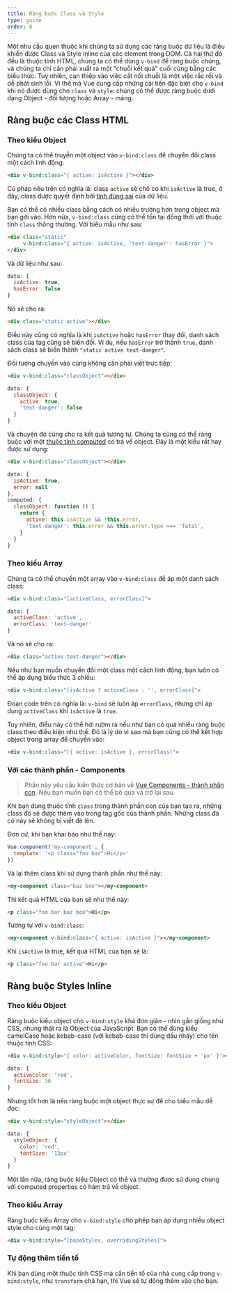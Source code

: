 ```yaml
---
title: Ràng buộc Class và Style 
type: guide
order: 6
---
```


Một nhu cầu quen thuộc khi chúng ta sử dụng các ràng buộc dữ liệu là điều khiển được Class và Style inline của các element trong DOM. Cả hai thứ đó đều là thuộc tính HTML, chúng ta có thể dùng `v-bind` để ràng buộc chúng, và chúng ta chỉ cần phải xuất ra một "chuỗi kết quả" cuối cùng bằng các biểu thức. Tuy nhiên, can thiệp vào việc cắt nối chuỗi là một việc rắc rối và dễ phát sinh lỗi. Vì thế mà Vue cung cấp những cải tiến đặc biệt cho `v-bind` khi nó được dùng cho `class` và `style`: chúng có thể được ràng buộc dưới dạng Object - đối tượng hoặc Array - mảng.


## Ràng buộc các Class HTML

### Theo kiểu Object

Chúng ta có thể truyền một object vào `v-bind:class` để chuyển đổi class một cách linh động:

``` html
<div v-bind:class="{ active: isActive }"></div>
```

Cú pháp nêu trên có nghĩa là: class `active` sẽ chỏ có khi `isActive` là true, ở đây, class được quyết định bởi [tính đúng sai](https://developer.mozilla.org/en-US/docs/Glossary/Truthy) của dữ liệu.

Bạn có thể có nhiều class bằng cách có nhiều trường hơn trong object mà bạn gởi vào. Hơn nữa, `v-bind:class` cũng có thể tồn tại đồng thời với thuộc tính `class` thông thường. Với biểu mẫu như sau:

``` html
<div class="static"
     v-bind:class="{ active: isActive, 'text-danger': hasError }">
</div>
```

Và dữ liệu như sau:

``` js
data: {
  isActive: true,
  hasError: false
}
```

Nó sẽ cho ra:
``` html
<div class="static active"></div>
```

Điều này cũng có nghĩa là khi `isActive` hoặc `hasError` thay đổi, danh sách class của tag cũng sẽ biến đổi. Ví dụ, nếu `hasError` trở thành `true`, danh sách class sẽ biến thành `"static active text-danger"`.

Đối tượng chuyền vào cũng không cần phải viết trực tiếp:

``` html
<div v-bind:class="classObject"></div>
```
``` js
data: {
  classObject: {
    active: true,
    'text-danger': false
  }
}
```

Và chuyện đó cũng cho ra kết quả tương tự. Chúng ta cũng có thể ràng buộc với một [thuộc tính computed](computed.html) có trả về object. Đây là một kiểu rất hay được sử dụng:

``` html
<div v-bind:class="classObject"></div>
```
``` js
data: {
  isActive: true,
  error: null
},
computed: {
  classObject: function () {
    return {
      active: this.isActive && !this.error,
      'text-danger': this.error && this.error.type === 'fatal',
    }
  }
}
```

### Theo kiểu Array

Chúng ta có thể chuyền một array vào `v-bind:class` để áp một danh sách class:

``` html
<div v-bind:class="[activeClass, errorClass]">
```
``` js
data: {
  activeClass: 'active',
  errorClass: 'text-danger'
}
```

Và nó sẽ cho ra:
``` html
<div class="active text-danger"></div>
```

Nếu như bạn muốn chuyển đổi một class một cách linh động, bạn luôn có thể áp dụng biểu thức 3 chiều:

``` html
<div v-bind:class="[isActive ? activeClass : '', errorClass]">
```

Đoạn code trên có nghĩa là: `v-bind` sẽ luôn áp `errorClass`, nhưng chỉ áp dụng `activeClass` khi `isActive` là `true`.

Tuy nhiên, điều này có thể hơi rườm rà nếu như bạn có quá nhiều ràng buộc class theo điều kiện như thế. Đó là lý do vì sao mà bạn cũng có thể kết hợp object trong array để chuyền vào:

``` html
<div v-bind:class="[{ active: isActive }, errorClass]">
```

### Với các thành phần - Components

> Phần này yêu cầu kiến thức cơ bản về [Vue Components - thành phần con](components.html). Nếu bạn muốn bạn có thể bỏ qua và trở lại sau.

Khi bạn dùng thuộc tính `class` trong thành phần con của bạn tạo ra, những class đó sẽ được thêm vào trong tag gốc của thành phần. Những class đã có này sẽ không bị viết đè lên.

Đơn cử, khi bạn khai báo như thế này:

``` js
Vue.component('my-component', {
  template: '<p class="foo bar">Hi</p>'
})
```
Và lại thêm class khi sử dụng thành phần như thế này:

``` html
<my-component class="baz boo"></my-component>
```

Thì kết quả HTML của bạn sẽ như thế này:

``` html
<p class="foo bar baz boo">Hi</p>
```

Tương tự với `v-bind:class`:


``` html
<my-component v-bind:class="{ active: isActive }"></my-component>
```

Khi `isActive` là true, kết quả HTML của bạn sẽ là:

``` html
<p class="foo bar active">Hi</p>
```

## Ràng buộc Styles Inline

### Theo kiểu Object

Ràng buộc kiểu object cho `v-bind:style` khá đơn giản - nhìn gần giống như CSS, nhưng thật ra là Object của JavaScript. Bạn có thể dùng kiểu camelCase hoặc kebab-case (với kebab-case thì dùng dấu nháy) cho tên thuộc tính CSS:

``` html
<div v-bind:style="{ color: activeColor, fontSize: fontSize + 'px' }"></div>
```
``` js
data: {
  activeColor: 'red',
  fontSize: 30
}
```

Nhưng tốt hơn là nên ràng buộc một object thực sự để cho biểu mẫu dễ đọc:

``` html
<div v-bind:style="styleObject"></div>
```
``` js
data: {
  styleObject: {
    color: 'red',
    fontSize: '13px'
  }
}
```

Một lần nữa, ràng buộc kiểu Object có thể và thường được sử dụng chung với computed properties có hàm trả về object.

### Theo kiểu Array

Ràng buộc kiểu Array cho `v-bind:style` cho phép bạn áp dụng nhiều object style cho cùng một tag:

``` html
<div v-bind:style="[baseStyles, overridingStyles]">
```

### Tự động thêm tiền tố

Khi bạn dùng một thuộc tính CSS mà cần tiền tố của nhà cung cấp trong `v-bind:style`, như `transform` chả hạn, thì Vue sẽ tự động thêm vào cho bạn.